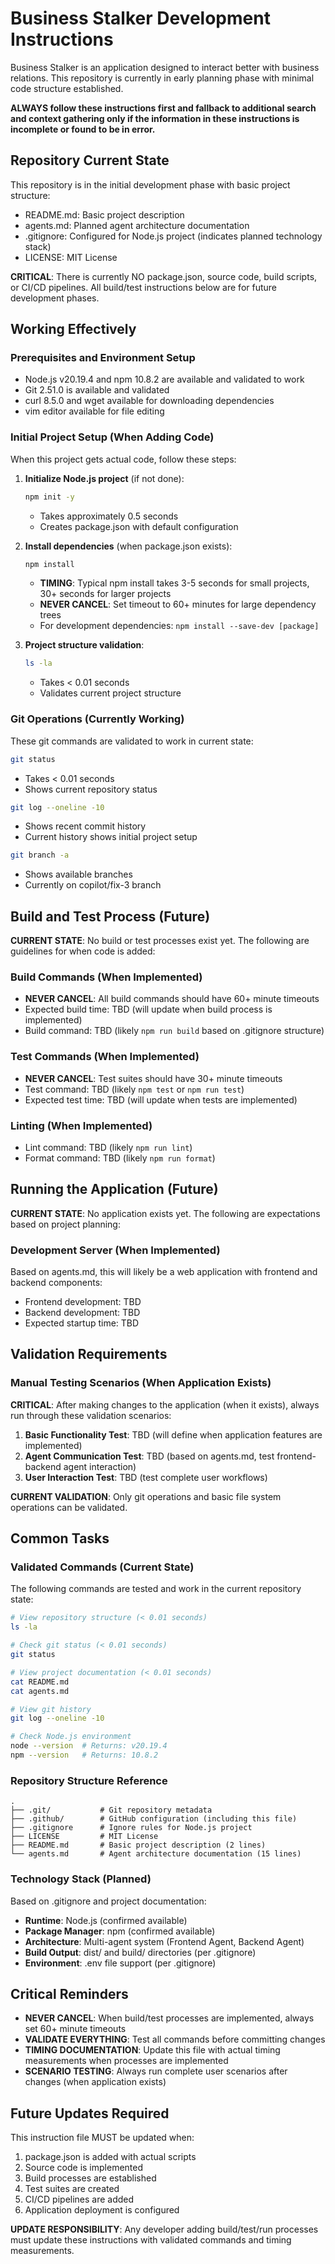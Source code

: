 # Business Stalker Development Instructions

Business Stalker is an application designed to interact better with business relations. This repository is currently in early planning phase with minimal code structure established.

**ALWAYS follow these instructions first and fallback to additional search and context gathering only if the information in these instructions is incomplete or found to be in error.**

## Repository Current State

This repository is in the initial development phase with basic project structure:
- README.md: Basic project description
- agents.md: Planned agent architecture documentation  
- .gitignore: Configured for Node.js project (indicates planned technology stack)
- LICENSE: MIT License

**CRITICAL**: There is currently NO package.json, source code, build scripts, or CI/CD pipelines. All build/test instructions below are for future development phases.

## Working Effectively

### Prerequisites and Environment Setup
- Node.js v20.19.4 and npm 10.8.2 are available and validated to work
- Git 2.51.0 is available and validated
- curl 8.5.0 and wget available for downloading dependencies
- vim editor available for file editing

### Initial Project Setup (When Adding Code)
When this project gets actual code, follow these steps:

1. **Initialize Node.js project** (if not done):
   ```bash
   npm init -y
   ```
   - Takes approximately 0.5 seconds
   - Creates package.json with default configuration

2. **Install dependencies** (when package.json exists):
   ```bash
   npm install
   ```
   - **TIMING**: Typical npm install takes 3-5 seconds for small projects, 30+ seconds for larger projects
   - **NEVER CANCEL**: Set timeout to 60+ minutes for large dependency trees
   - For development dependencies: `npm install --save-dev [package]`

3. **Project structure validation**:
   ```bash
   ls -la
   ```
   - Takes < 0.01 seconds
   - Validates current project structure

### Git Operations (Currently Working)
These git commands are validated to work in current state:

```bash
git status
```
- Takes < 0.01 seconds
- Shows current repository status

```bash
git log --oneline -10
```
- Shows recent commit history
- Current history shows initial project setup

```bash
git branch -a
```
- Shows available branches
- Currently on copilot/fix-3 branch

## Build and Test Process (Future)

**CURRENT STATE**: No build or test processes exist yet. The following are guidelines for when code is added:

### Build Commands (When Implemented)
- **NEVER CANCEL**: All build commands should have 60+ minute timeouts
- Expected build time: TBD (will update when build process is implemented)
- Build command: TBD (likely `npm run build` based on .gitignore structure)

### Test Commands (When Implemented)  
- **NEVER CANCEL**: Test suites should have 30+ minute timeouts
- Test command: TBD (likely `npm test` or `npm run test`)
- Expected test time: TBD (will update when tests are implemented)

### Linting (When Implemented)
- Lint command: TBD (likely `npm run lint`)
- Format command: TBD (likely `npm run format`)

## Running the Application (Future)

**CURRENT STATE**: No application exists yet. The following are expectations based on project planning:

### Development Server (When Implemented)
Based on agents.md, this will likely be a web application with frontend and backend components:
- Frontend development: TBD
- Backend development: TBD  
- Expected startup time: TBD

## Validation Requirements

### Manual Testing Scenarios (When Application Exists)
**CRITICAL**: After making changes to the application (when it exists), always run through these validation scenarios:

1. **Basic Functionality Test**: TBD (will define when application features are implemented)
2. **Agent Communication Test**: TBD (based on agents.md, test frontend-backend agent interaction)
3. **User Interaction Test**: TBD (test complete user workflows)

**CURRENT VALIDATION**: Only git operations and basic file system operations can be validated.

## Common Tasks

### Validated Commands (Current State)
The following commands are tested and work in the current repository state:

```bash
# View repository structure (< 0.01 seconds)
ls -la

# Check git status (< 0.01 seconds)  
git status

# View project documentation (< 0.01 seconds)
cat README.md
cat agents.md

# View git history
git log --oneline -10

# Check Node.js environment
node --version  # Returns: v20.19.4
npm --version   # Returns: 10.8.2
```

### Repository Structure Reference
```
.
├── .git/           # Git repository metadata
├── .github/        # GitHub configuration (including this file)
├── .gitignore      # Ignore rules for Node.js project
├── LICENSE         # MIT License
├── README.md       # Basic project description (2 lines)
└── agents.md       # Agent architecture documentation (15 lines)
```

### Technology Stack (Planned)
Based on .gitignore and project documentation:
- **Runtime**: Node.js (confirmed available)
- **Package Manager**: npm (confirmed available)
- **Architecture**: Multi-agent system (Frontend Agent, Backend Agent)
- **Build Output**: dist/ and build/ directories (per .gitignore)
- **Environment**: .env file support (per .gitignore)

## Critical Reminders

- **NEVER CANCEL**: When build/test processes are implemented, always set 60+ minute timeouts
- **VALIDATE EVERYTHING**: Test all commands before committing changes
- **TIMING DOCUMENTATION**: Update this file with actual timing measurements when processes are implemented
- **SCENARIO TESTING**: Always run complete user scenarios after changes (when application exists)

## Future Updates Required

This instruction file MUST be updated when:
1. package.json is added with actual scripts
2. Source code is implemented  
3. Build processes are established
4. Test suites are created
5. CI/CD pipelines are added
6. Application deployment is configured

**UPDATE RESPONSIBILITY**: Any developer adding build/test/run processes must update these instructions with validated commands and timing measurements.